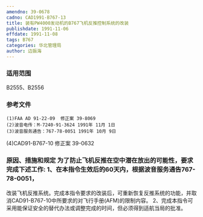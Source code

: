 ```yaml
---
amendno: 39-0678
cadno: CAD1991-B767-13
title: 装有PW4000发动机的B767飞机反推控制系统的改装
publishdate: 1991-11-06
effdate: 1991-11-08
tags: B767
categories: 华北管理局
author: 边振海
---
```


### 适用范围 
B2555、B2556

### 参考文件
    (1)FAA AD 91-22-09  修正案 39-8069 
    (2)波音电传：M-7240-91-3624 1991年 11月 1日
    (3)波音服务通告：767-78-0051 1991年 10月 9日
 (4)CAD91-B767-10 修正案 39-0632 


### 原因、措施和规定 为了防止飞机反推在空中潜在放出的可能性，要求完成下述工作: 1、在本指令生效后的60天内，根据波音服务通告767-78-0051，
改装飞机反推系统。完成本指令要求的改装后，可重新恢复反推系统的功能，并取消CAD91-B767-10中所要求的对飞行手册(AFM)的限制内容。 
    2、完成本指令可采用能保证安全的替代办法或调整完成的时间，但必须得到适航当局的批准。
